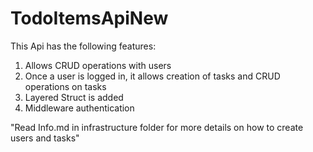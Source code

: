 # TodoItemsApiNew
This Api has the following features:
1. Allows CRUD operations with users
2. Once a user is logged in, it allows creation of tasks and CRUD operations on tasks
3. Layered Struct is added
4. Middleware authentication

"Read Info.md in infrastructure folder for more details on how to create users and tasks"